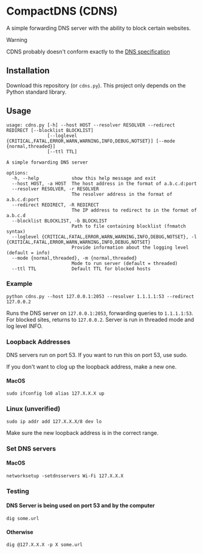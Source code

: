 # CompactDNS (CDNS)
A simple forwarding DNS server with the ability to block certain websites.

> [!WARNING]
> CDNS probably doesn't conform exactly to the [DNS specification](https://www.rfc-editor.org/rfc/rfc1035)

## Installation

Download this repository (or `cdns.py`). This project only depends on the Python standard library.


## Usage
```
usage: cdns.py [-h] --host HOST --resolver RESOLVER --redirect REDIRECT [--blocklist BLOCKLIST]
               [--loglevel {CRITICAL,FATAL,ERROR,WARN,WARNING,INFO,DEBUG,NOTSET}] [--mode {normal,threaded}]
               [--ttl TTL]

A simple forwarding DNS server

options:
  -h, --help            show this help message and exit
  --host HOST, -a HOST  The host address in the format of a.b.c.d:port
  --resolver RESOLVER, -r RESOLVER
                        The resolver address in the format of a.b.c.d:port
  --redirect REDIRECT, -R REDIRECT
                        The IP address to redirect to in the format of a.b.c.d
  --blocklist BLOCKLIST, -b BLOCKLIST
                        Path to file containing blocklist (fnmatch syntax)
  --loglevel {CRITICAL,FATAL,ERROR,WARN,WARNING,INFO,DEBUG,NOTSET}, -l {CRITICAL,FATAL,ERROR,WARN,WARNING,INFO,DEBUG,NOTSET}
                        Provide information about the logging level (default = info)
  --mode {normal,threaded}, -m {normal,threaded}
                        Mode to run server (default = threaded)
  --ttl TTL             Default TTL for blocked hosts
```
### Example
```
python cdns.py --host 127.0.0.1:2053 --resolver 1.1.1.1:53 --redirect 127.0.0.2
```
Runs the DNS server on `127.0.0.1:2053`, forwarding queries to `1.1.1.1:53`. For blocked sites, returns to `127.0.0.2`. Server is run in threaded mode and log level INFO.

### Loopback Addresses

DNS servers run on port 53. If you want to run this on port 53, use sudo.

If you don't want to clog up the loopback address, make a new one.
#### MacOS
```
sudo ifconfig lo0 alias 127.X.X.X up
```
### Linux (unverified)
```
sudo ip addr add 127.X.X.X/8 dev lo
```
Make sure the new loopback address is in the correct range.

### Set DNS servers
#### MacOS
```
networksetup -setdnsservers Wi-Fi 127.X.X.X
```
### Testing
#### DNS Server is being used on port 53 and by the computer
```
dig some.url
```
#### Otherwise
```
dig @127.X.X.X -p X some.url
```
